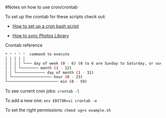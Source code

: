 #Notes on how to use cron/crontab

To set up the crontab for these scripts check out:

- [How to set up a cron bash script](https://ole.michelsen.dk/blog/schedule-jobs-with-crontab-on-mac-osx.html)

- [How to sync Photos Library](https://kevingoedecke.me/2015/08/30/backup-mac-photos-library-with-rsync-over-ssh/)

Crontab reference

```bash
* * * * *  command to execute
│ │ │ │ │
│ │ │ │ └─── day of week (0 - 6) (0 to 6 are Sunday to Saturday, or use names; 7 is Sunday, the same as 0)
│ │ │ └──────── month (1 - 12)
│ │ └───────────── day of month (1 - 31)
│ └────────────────── hour (0 - 23)
└─────────────────────── min (0 - 59)
```

To see current cron jobs:
`crontab -l`

To add a new one:
`env EDITOR=vi crontab -e`

To set the right permissions:
`chmod ug+x example.sh`